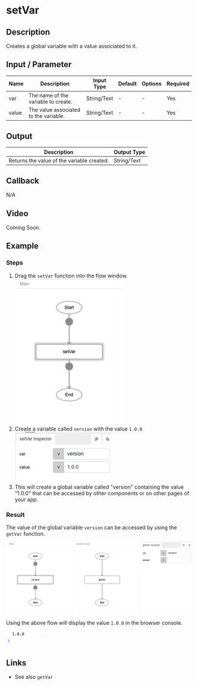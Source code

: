 # setVar

## Description

Creates a global variable with a value associated to it.

## Input / Parameter

| Name | Description | Input Type | Default | Options | Required |
| ------ | ------ | ------ | ------ | ------ | ------ |
| var | The name of the variable to create. | String/Text | - | - | Yes |
| value | The value associated to the variable. | String/Text | - | - | Yes |

## Output

| Description | Output Type |
| ------ | ------ |
| Returns the value of the variable created. | String/Text |

## Callback

N/A

## Video

Coming Soon.

<!-- Format: [![Video]({image-path}?raw=true)]({url-link}) -->

## Example

### Steps

1. Drag the `setVar` function into the flow window. ![](setVar-step-1.png)
2. Create a variable called `version` with the value `1.0.0`  ![](setVar-step-2.png) 
3. This will create a global variable called "version" containing the value "1.0.0" that can be accessed by other components or on other pages of your app.

### Result

The value of the global variable `version` can be accessed by using the `getVar` function. 

![](setVar-step-3.png) 

Using the above flow will display the value `1.0.0` in the browser console.

![](setVar-step-4.png) 


## Links

* See also `getVar`